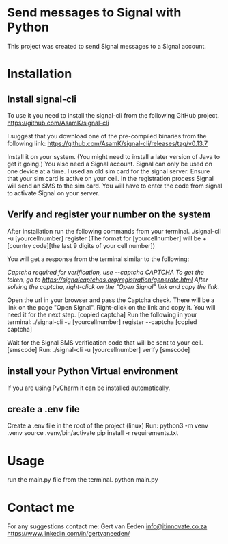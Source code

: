 # Send messages to Signal with Python

This project was created to send Signal messages to a Signal account.
 
# Installation

## Install signal-cli
To use it you need to install the signal-cli from the following GitHub project.
https://github.com/AsamK/signal-cli

I suggest that you download one of the pre-compiled binaries from the following link:
https://github.com/AsamK/signal-cli/releases/tag/v0.13.7

Install it on your system. (You might need to install a later version of Java to get it going.)
You also need a Signal account. Signal can only be used on one device at a time. I used an old sim card for the signal server. Ensure that your sim card is active on your cell. In the registration process Signal will send an SMS to the sim card. You will have to enter the code from signal to activate Signal on your server.
## Verify and register your number on the system
After installation run the following commands from your terminal.
./signal-cli -u [yourcellnumber] register
(The format for [yourcellnumber] will be +[country code][the last 9 digits of your cell number])

You will get a response from the terminal similar to the following:

*Captcha required for verification, use --captcha CAPTCHA
To get the token, go to https://signalcaptchas.org/registration/generate.html
After solving the captcha, right-click on the "Open Signal" link and copy the link.*

Open the url in your browser and pass the Captcha check.
There will be a link on the page "Open Signal".
Right-click on the link and copy it. You will need it for the next step.
[copied captcha]
Run the following in your terminal:
./signal-cli -u [yourcellnumber] register --captcha [copied captcha]

Wait for the Signal SMS verification code that will be sent to your cell.
[smscode]
Run:
./signal-cli -u  [yourcellnumber] verify [smscode]

## install your Python Virtual environment
If you are using PyCharm it can be installed automatically.

## create a .env file
Create a .env file in the root of the project (linux)
Run:
python3 -m venv .venv
source .venv/bin/activate
pip install -r requirements.txt

# Usage 
run the main.py file from the terminal. 
python main.py

# Contact me
For any suggestions contact me:
Gert van Eeden
info@itinnovate.co.za
https://www.linkedin.com/in/gertvaneeden/









